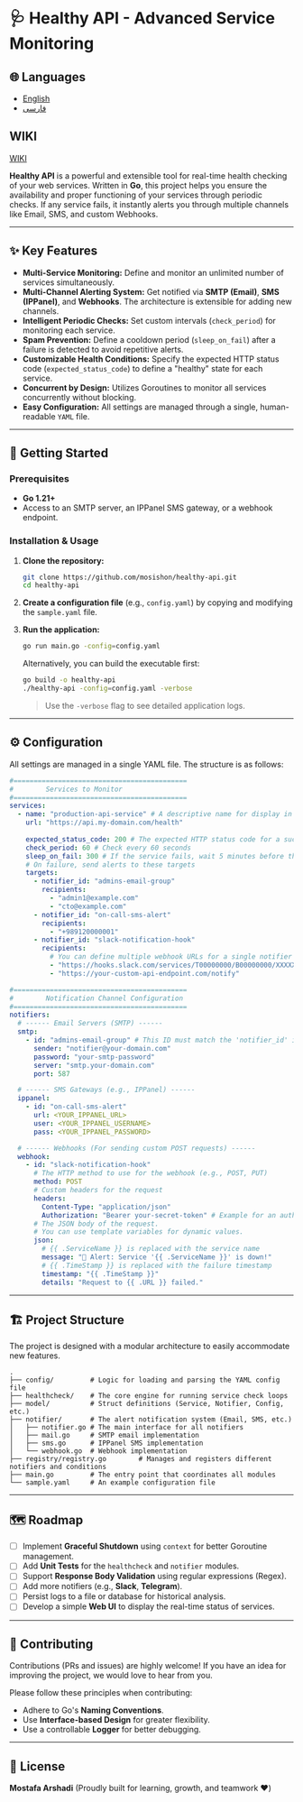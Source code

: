# 🩺 Healthy API - Advanced Service Monitoring

## 🌐 Languages

- [English](README.md)
- [فارسی](README.fa.md)

## WIKI

[WIKI](https://github.com/mosishon/healthy-api/wiki)

**Healthy API** is a powerful and extensible tool for real-time health checking of your web services. Written in **Go**, this project helps you ensure the availability and proper functioning of your services through periodic checks. If any service fails, it instantly alerts you through multiple channels like Email, SMS, and custom Webhooks.

---

## ✨ Key Features

- **Multi-Service Monitoring:** Define and monitor an unlimited number of services simultaneously.
- **Multi-Channel Alerting System:** Get notified via **SMTP (Email)**, **SMS (IPPanel)**, and **Webhooks**. The architecture is extensible for adding new channels.
- **Intelligent Periodic Checks:** Set custom intervals (`check_period`) for monitoring each service.
- **Spam Prevention:** Define a cooldown period (`sleep_on_fail`) after a failure is detected to avoid repetitive alerts.
- **Customizable Health Conditions:** Specify the expected HTTP status code (`expected_status_code`) to define a "healthy" state for each service.
- **Concurrent by Design:** Utilizes Goroutines to monitor all services concurrently without blocking.
- **Easy Configuration:** All settings are managed through a single, human-readable `YAML` file.

---

## 🚀 Getting Started

### Prerequisites

- **Go 1.21+**
- Access to an SMTP server, an IPPanel SMS gateway, or a webhook endpoint.

### Installation & Usage

1.  **Clone the repository:**
    ```bash
    git clone https://github.com/mosishon/healthy-api.git
    cd healthy-api
    ```

2.  **Create a configuration file** (e.g., `config.yaml`) by copying and modifying the `sample.yaml` file.

3.  **Run the application:**
    ```bash
    go run main.go -config=config.yaml
    ```

    Alternatively, you can build the executable first:
    ```bash
    go build -o healthy-api
    ./healthy-api -config=config.yaml -verbose
    ```
    > Use the `-verbose` flag to see detailed application logs.

---

## ⚙️ Configuration

All settings are managed in a single YAML file. The structure is as follows:

```yaml
#===========================================
#        Services to Monitor
#===========================================
services:
  - name: "production-api-service" # A descriptive name for display in alerts
    url: "https://api.my-domain.com/health"
    
    expected_status_code: 200 # The expected HTTP status code for a successful check
    check_period: 60 # Check every 60 seconds
    sleep_on_fail: 300 # If the service fails, wait 5 minutes before the next check to prevent spam
    # On failure, send alerts to these targets
    targets:
      - notifier_id: "admins-email-group"
        recipients:
          - "admin1@example.com"
          - "cto@example.com"
      - notifier_id: "on-call-sms-alert"
        recipients:
          - "+989120000001"
      - notifier_id: "slack-notification-hook"
        recipients:
          # You can define multiple webhook URLs for a single notifier ID
          - "https://hooks.slack.com/services/T00000000/B00000000/XXXXXXXXXXXXXXXXXXXXXXXX"
          - "https://your-custom-api-endpoint.com/notify"

#===========================================
#        Notification Channel Configuration
#===========================================
notifiers:
  # ------ Email Servers (SMTP) ------
  smtp:
    - id: "admins-email-group" # This ID must match the 'notifier_id' in services
      sender: "notifier@your-domain.com"
      password: "your-smtp-password"
      server: "smtp.your-domain.com"
      port: 587

  # ------ SMS Gateways (e.g., IPPanel) ------
  ippanel: 
    - id: "on-call-sms-alert"
      url: <YOUR_IPPANEL_URL>
      user: <YOUR_IPPANEL_USERNAME>
      pass: <YOUR_IPPANEL_PASSWORD>

  # ------ Webhooks (For sending custom POST requests) ------
  webhook:
    - id: "slack-notification-hook"
      # The HTTP method to use for the webhook (e.g., POST, PUT)
      method: POST
      # Custom headers for the request
      headers:
        Content-Type: "application/json"
        Authorization: "Bearer your-secret-token" # Example for an auth header
      # The JSON body of the request.
      # You can use template variables for dynamic values.
      json:
        # {{ .ServiceName }} is replaced with the service name
        message: "🔴 Alert: Service '{{ .ServiceName }}' is down!"
        # {{ .TimeStamp }} is replaced with the failure timestamp
        timestamp: "{{ .TimeStamp }}"
        details: "Request to {{ .URL }} failed."
```

---

## 🏗️ Project Structure

The project is designed with a modular architecture to easily accommodate new features.

```
.
├── config/         # Logic for loading and parsing the YAML config file
├── healthcheck/    # The core engine for running service check loops
├── model/          # Struct definitions (Service, Notifier, Config, etc.)
├── notifier/       # The alert notification system (Email, SMS, etc.)
│   ├── notifier.go # The main interface for all notifiers
│   ├── mail.go     # SMTP email implementation
│   ├── sms.go      # IPPanel SMS implementation
│   └── webhook.go  # Webhook implementation
├── registry/registry.go        # Manages and registers different notifiers and conditions
├── main.go         # The entry point that coordinates all modules
└── sample.yaml     # An example configuration file
```

---

## 🗺️ Roadmap

- [ ] Implement **Graceful Shutdown** using `context` for better Goroutine management.
- [ ] Add **Unit Tests** for the `healthcheck` and `notifier` modules.
- [ ] Support **Response Body Validation** using regular expressions (Regex).
- [ ] Add more notifiers (e.g., **Slack**, **Telegram**).
- [ ] Persist logs to a file or database for historical analysis.
- [ ] Develop a simple **Web UI** to display the real-time status of services.

---

## 🤝 Contributing

Contributions (PRs and issues) are highly welcome! If you have an idea for improving the project, we would love to hear from you.

Please follow these principles when contributing:
- Adhere to Go's **Naming Conventions**.
- Use **Interface-based Design** for greater flexibility.
- Use a controllable **Logger** for better debugging.

---

## 📄 License

**Mostafa Arshadi** (Proudly built for learning, growth, and teamwork ❤️)
